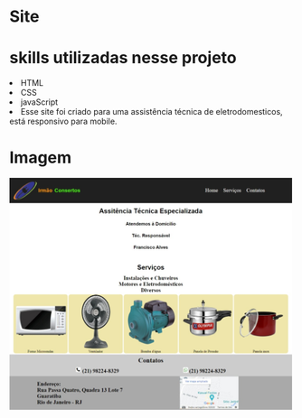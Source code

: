 # Site

# skills utilizadas nesse projeto
<li>HTML</li>
<li>CSS</li>
<li>javaScript</li>

<li>Esse site foi criado para uma assistência técnica de eletrodomesticos, está responsivo para mobile.</li>

# Imagem
<img src="img/pagina web.jpeg" width="500px">
<img src="site irmao consertos/img/pagina mobile.jpeg" width="500px #rigth>
